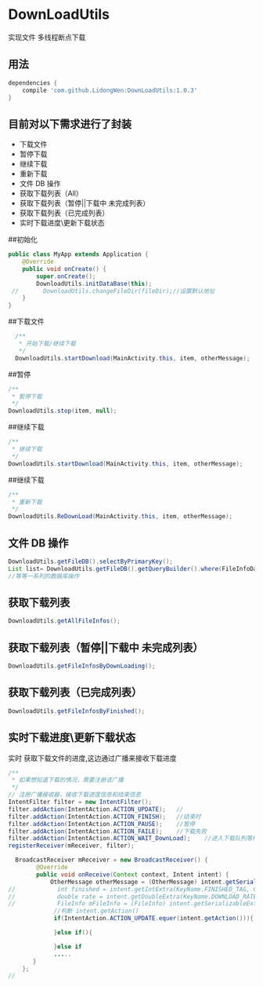 # DownLoadUtils
 实现文件 多线程断点下载
 ## 用法
```groovy
dependencies {
    compile 'com.github.LidongWen:DownLoadUtils:1.0.3'
}
```
## 目前对以下需求进行了封装
* 下载文件
* 暂停下载
* 继续下载
* 重新下载
* 文件 DB 操作
* 获取下载列表（All）
* 获取下载列表（暂停||下载中 未完成列表）
* 获取下载列表（已完成列表）
* 实时下载进度\更新下载状态

##初始化
```java
public class MyApp extends Application {
    @Override
    public void onCreate() {
        super.onCreate();
        DownloadUtils.initDataBase(this);
 //       DownloadUtils.changeFileDir(fileDir);//设置默认地址
    }
}
```
##下载文件

```java
  /**
   * 开始下载/继续下载
   */
  DownloadUtils.startDownload(MainActivity.this, item, otherMessage);
```
##暂停
```java
/**
 * 暂停下载
 */
DownloadUtils.stop(item, null);
```

##继续下载
```java
/**
 * 继续下载
 */
DownloadUtils.startDownload(MainActivity.this, item, otherMessage);
```


##继续下载
```java
/**
 * 重新下载
 */
DownloadUtils.ReDownLoad(MainActivity.this, item, otherMessage);
```

## 文件 DB 操作
```java
DownloadUtils.getFileDB().selectByPrimaryKey();
List list= DownloadUtils.getFileDB().getQueryBuilder().where(FileInfoDao.Properties.Id.eq(threeModel.getId())).list();
//等等一系列的数据库操作
```
## 获取下载列表
```java
DownloadUtils.getAllFileInfos();
```

## 获取下载列表（暂停||下载中 未完成列表）
```java
DownloadUtils.getFileInfosByDownLoading();
```
## 获取下载列表（已完成列表）
```java
DownloadUtils.getFileInfosByFinished();
```
## 实时下载进度\更新下载状态
实时 获取下载文件的进度,这边通过广播来接收下载进度
```java
/**
 * 如果想知道下载的情况，需要注册该广播
 */
// 注册广播接收器，接收下载进度信息和结束信息
IntentFilter filter = new IntentFilter();
filter.addAction(IntentAction.ACTION_UPDATE);   //
filter.addAction(IntentAction.ACTION_FINISH);   //结束时
filter.addAction(IntentAction.ACTION_PAUSE);    //暂停
filter.addAction(IntentAction.ACTION_FAILE);    //下载失败
filter.addAction(IntentAction.ACTION_WAIT_DownLoad);    //进入下载队列等待下载
registerReceiver(mReceiver, filter);

  BroadcastReceiver mReceiver = new BroadcastReceiver() {
        @Override
        public void onReceive(Context context, Intent intent) {
            OtherMessage otherMessage = (OtherMessage) intent.getSerializableExtra(KeyName.OTHER_MESSAGE); //获取我们的自定义消息
//            int finished = intent.getIntExtra(KeyName.FINISHED_TAG, 0); //获取下载总长度
//            double rate = intent.getDoubleExtra(KeyName.DOWNLOAD_RATE_TAG, 0); //下载速度
//            FileInfo mFileInfo = (FileInfo) intent.getSerializableExtra(KeyName.FILEINFO_TAG); //直接返回下载文件
             //判断 intent.getAction()
             if(IntentAction.ACTION_UPDATE.equer(intent.getAction())){

             }else if(){

             }else if
             .....
       }
    };
//
```